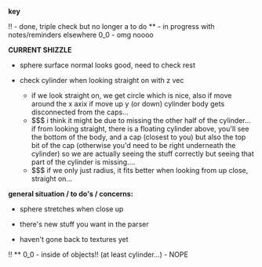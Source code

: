 **key**

!! - done, triple check but no longer a to do
** - in progress with notes/reminders elsewhere
0_0 - omg noooo


**CURRENT SHIZZLE**

- sphere surface normal looks good, need to check rest

- check cylinder when looking straight on with z vec
	- if we look straight on, we get circle which is nice, also if move 
		around the x axix
		if move up y (or down) cylinder body gets disconnected from the caps...
	- $$$ i think it might be due to missing the other half of the cylinder... if 
		from looking straight, there is a floating cylinder above, you'll see 
		the bottom of the body, and a cap (closest to you) but also the top bit of the cap (otherwise you'd need to be right underneath the cylinder)
		so we are actually seeing the stuff correctly but seeing that part of the cylinder is missing....
	- $$$ if we only just radius, it fits better when looking from up close, straight on...


**general situation / to do's / concerns:**


- sphere stretches when close up

- there's new stuff you want in the parser

- haven't gone back to textures yet

!! ** 0_0 - inside of objects!! (at least cylinder...) - NOPE

